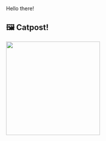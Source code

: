 Hello there!



## 🖼️ Catpost!

<sub>
    <img src="https://cdn2.thecatapi.com/images/MjA4MzcyNw.jpg" height="256">
</sub>

